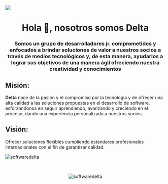 <!-- Se agrega el banner con la imagen Banner.png en la carpeta images, misma que está dentro de la carpeta .vscode  -->
![](images/Banner.gif)

<h1 align="center">Hola 👋, nosotros somos Delta</h1>
<h3 align="center">Somos un grupo de desarrolladores jr. comprometidos y enfocados a brindar soluciones de valor a nuestros socios a través de medios tecnológicos y, de esta manera, ayudarlos a lograr sus objetivos de una manera ágil ofreciendo nuestra creatividad y conocimientos</h3>

<h2 align="left">Misión:</h2> <p><b>Delta</b> nace de la pasión y el compromiso por la tecnología y de ofrecer una alta calidad a las soluciones propuestas en el desarrollo de software, esforzándonos en seguir aprendiendo, avanzando y creciendo en el proceso, dando una experiencia personalizada a nuestros socios.</p>

<h2 align="left">Visión:</h2> <p>Ofrecer soluciones flexibles cumpliendo estándares profesionales internacionales con el fin de garantizar calidad. </p>

<p align="left">
</p>
<p align="left"> <img src="https://komarev.com/ghpvc/?username=softwaredelta&label=Profile%20views&color=0e75b6&style=flat" alt="softwaredelta" /> </p>

<p>&nbsp;</p>
<div align="center">
<img align="center" src="https://github-readme-stats.vercel.app/api?username=softwaredelta&show_icons=true&theme=onedark&locale=en" alt="softwaredelta" />
</div>
